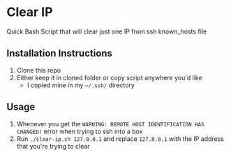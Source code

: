 # Clear IP
Quick Bash Script that will clear just one IP from ssh known_hosts file

## Installation Instructions
1. Clone this repo
2. Either keep it in cloned folder or copy script anywhere you'd like
    * I copied mine in my `~/.ssh/` directory
    
## Usage
1. Whenever you get the ```WARNING: REMOTE HOST IDENTIFICATION HAS CHANGED!``` error when trying to ssh into a box
2. Run `./clear-ip.sh 127.0.0.1` and replace `127.0.0.1` with the IP address that you're trying to clear    
